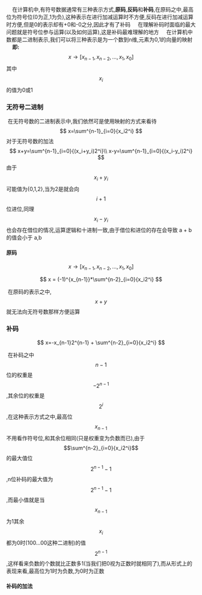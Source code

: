 &nbsp;&nbsp;&nbsp;&nbsp;在计算机中,有符号数据通常有三种表示方式,**原码**,**反码**和**补码**,在原码之中,最高位为符号位(0为正,1为负),这种表示在进行加减运算时不方便,反码在进行加减运算时方便,但是0的表示却有+0和-0之分,因此才有了补码
&nbsp;&nbsp;&nbsp;&nbsp;在理解补码时面临的最大问题就是符号位参与运算(以及如何运算),这是补码最难理解的地方
&nbsp;&nbsp;&nbsp;&nbsp;在计算机中数都是二进制表示,我们可以将三种表示是为一个数到n维,元素为0,1的向量的映射
&nbsp;&nbsp;&nbsp;&nbsp;**即:** $$ x \rightarrow [x_{n-1},x_{n-2},...,x_{1},x_{0}] $$   其中$$x_i$$的值为0或1

### 无符号二进制

​    在无符号数的二进制表示中,我们依然可是使用映射的方式来看待
$$
x=\sum^{n-1}_{i=0}{x_i2^i}
$$
对于无符号数的加法
$$
x+y=\sum^{n-1}_{i=0}{(x_i+y_i)2^i}\\
x-y=\sum^{n-1}_{i=0}{(x_i-y_i)2^i}
$$
由于$$x_i+y_i$$可能值为{0,1,2},当为2是就会向$$i+1$$位进位,同理$$x_i-y_i$$也会存在借位的情况,运算逻辑和十进制一致,由于借位和进位的存在会导致 a + b的值会小于 a,b

#### 原码
$$
x \rightarrow [x_{n-1},x_{n-2},...,x_{1},x_{0}]
$$

$$
x = (-1)^{x_{n-1}}*\sum^{n-2}_{i=0}{x_i2^i}
$$

​    在原码的表示之中,$$x+y$$就无法向无符号数那样方便运算

### 补码

$$
x=-x_{n-1}2^{n-1} + \sum^{n-2}_{i=0}{x_i2^i}
$$

​	在补码之中$$n-1$$位的权重是 $$-2^{n-1}$$,其余位的权重是 $$2^{i}$$,在这种表示方式之中,最高位$$x_{n-1}$$不用看作符号位,和其余位相同(只是权重变为负数而已),由于$$\sum^{n-2}_{i=0}{x_i2^i}$$的最大值位 $$2^{n-1}-1$$,n位补码的最大值为$$2^{n-1}-1$$,而最小值就是当$$x_{n-1}$$为1其余$$x_i$$都为0时(100...00这种二进制)的值$$2^{n-1}$$,这样看来负数的个数就比正数多1(当我们把0视为正数时就相同了),而从形式上的表现来看,最高位为1时为负数,为0时为正数

#### 补码的加法

​	
